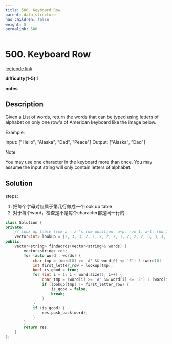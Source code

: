 ```yaml
---
title: 500. Keyboard Row
parent: data_structure
has_children: false
weight: 5
permalink: 500    
---
```

# 500. Keyboard Row
[leetcode link](https://leetcode.com/problems/keyboard-row/)

**difficulty(1-5)** 
1

**notes**   


## Description
Given a List of words, return the words that can be typed using letters of alphabet on only one row's of American keyboard like the image below.
 
Example:

Input: ["Hello", "Alaska", "Dad", "Peace"]
Output: ["Alaska", "Dad"]
 

Note:

You may use one character in the keyboard more than once.
You may assume the input string will only contain letters of alphabet.

## Solution
steps:
1. 把每个字母对应属于第几行做成一个look up table
2. 对于每个word，检查是不是每个character都是同一行的


```c++
class Solution {
private:
    // look up table from a - z 's row position. q~p: row 1, a~l: row 2, z~m: row 3
    vector<int> lookup = {2, 3, 3, 2, 1, 2, 2, 2, 1, 2, 2, 2, 3, 3, 1, 1, 1, 1, 2, 1, 1, 3, 1, 3, 1, 3};
public:
    vector<string> findWords(vector<string>& words) {
        vector<string> res;
        for (auto word : words) {
            char tmp = (word[0] >= 'A' && word[0] <= 'Z') ? (word[0] - 'A') : (word[0] - 'a');
            int first_letter_row = lookup[tmp];
            bool is_good = true;
            for (int i = 1; i < word.size(); i++) {
                char tmp = (word[i] >= 'A' && word[i] <= 'Z') ? (word[i] - 'A') : (word[i] - 'a');
                if (lookup[tmp] != first_letter_row) {
                    is_good = false; 
                    break;
                }
            }
            if (is_good) {
                res.push_back(word);
            }
        }
        return res;
    }
};
```